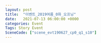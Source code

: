 ```yaml
---
layout: post
title:  "이벤트_2019여름_0화_오프닝"
date:   2021-07-13 06:00:00 +0000
categories: Event
Tags: Story Event
SceneCode: ["scene_evt190627_cp0_q1_s10"]
---
```

